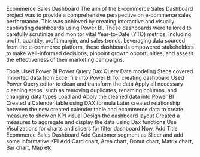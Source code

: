 Ecommerce Sales Dashboard
The aim of the E-commerce Sales Dashboard project was to provide a comprehensive perspective on e-commerce sales performance. This was achieved by creating interactive and visually captivating dashboards using Power BI. These dashboards were tailored to carefully scrutinize and monitor vital Year-to-Date (YTD) metrics, including profit, quantity, profit margin, and sales trends. Leveraging data sourced from the e-commerce platform, these dashboards empowered stakeholders to make well-informed decisions, pinpoint growth opportunities, and assess the effectiveness of their marketing campaigns.

Tools Used
Power BI
Power Query
Dax Query
Data modeling
Steps covered
Imported data from Excel file into Power BI for creating dashboard
Used Power Query editor to clean and transform the data
Apply all necessary cleaning steps, such as removing duplicates, renaming columns, and changing data types
Load and Apply the cleaned data into Power BI
Created a Calender table using DAX formula
Later created relationship between the new created calender table and ecommerce data to create measure to show on KPI visual
Design the dashboard layout
Created a measures to aggregate and display the data using Dax functions
Use Visulizations for charts and slicers for filter dashboard
Now, Add Title Ecommerce Sales Dashboard
Add Customer segment as Slicer and add some informative KPI
Add Card chart, Area chart, Donut chart, Matrix chart, Bar chart, Map etc
